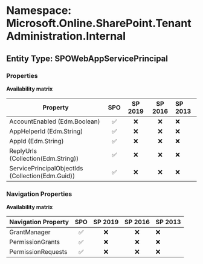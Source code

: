 # Namespace: Microsoft.Online.SharePoint.TenantAdministration.Internal

## Entity Type: SPOWebAppServicePrincipal

### Properties

**Availability matrix**

Property | SPO | SP 2019 | SP 2016 | SP 2013
----------|:---:|:-------:|:-------:|:-------
AccountEnabled (Edm.Boolean) | ✅ | ❌ | ❌ | ❌
AppHelperId (Edm.String) | ✅ | ❌ | ❌ | ❌
AppId (Edm.String) | ✅ | ❌ | ❌ | ❌
ReplyUrls (Collection(Edm.String)) | ✅ | ❌ | ❌ | ❌
ServicePrincipalObjectIds (Collection(Edm.Guid)) | ✅ | ❌ | ❌ | ❌

### Navigation Properties

**Availability matrix**

Navigation Property | SPO | SP 2019 | SP 2016 | SP 2013
----------|:---:|:-------:|:-------:|:-------
GrantManager | ✅ | ❌ | ❌ | ❌
PermissionGrants | ✅ | ❌ | ❌ | ❌
PermissionRequests | ✅ | ❌ | ❌ | ❌